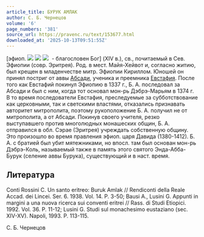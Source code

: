 ```yaml
---
article_title: БУРУК АМЛАК
author: C. Б. Чернецов
volume: '6'
page_numbers: '381'
source_url: https://pravenc.ru/text/153677.html
downloaded_at: '2025-10-13T09:51:55Z'
---
```


[эфиоп. ![](<https://pravenc.ru/char/26110/xcaxf1Nz /image.png>) ![](<https://pravenc.ru/char/26110/ xb5 /image.png>) ![](<https://pravenc.ru/char/26110/ xd1ICz/image.png>)  - благословен Бог] (XIV в.), св., почитаемый в Сев. Эфиопии (совр. Эритрея). Род. в мест. Майя-Хейвот и, согласно житию, был крещен в младенчестве митр. Эфиопии Кириллом. Юношей он принял постриг от аввы [Абсади](https://pravenc.ru/text/Абсади.html), ученика и преемника [Евстафия](https://pravenc.ru/text/ЕВСТАФИЙ.html). После того как Евстафий покинул Эфиопию в 1337 г., Б. А. последовал за Абсади и был с ним, когда тот основал мон-рь Дэбрэ-Марьям в 1374 г. В то время последователи Евстафия, преследуемые за субботствование как церковными, так и светскими властями, отказались признавать авторитет митрополита, поэтому рукоположение Б. А. получил не от митрополита, а от Абсади. Покинув своего учителя, резко выступавшего против многолюдных монашеских общин, Б. А. отправился в обл. Сэрае (Эритрея) учреждать собственную общину. Это произошло во время правления эфиоп. царя Давида (1380-1412). Б. А. с братией был убит мятежниками, но впосл. там был основан мон-рь Дэбрэ-Коль, называемый также в память этого святого Энда-Абба-Бурук (селение аввы Бурука), существующий и в наст. время.

## Литература

Conti Rossini C. Un santo eritreo: Buruk Amlak // Rendiconti della Reale Accad. dei Lincei. Ser. 6. 1938. Vol. 14. P. 3-50; Bausi A., Lusini G. Appunti in margini a una nuova ricerca sui conventi eritrei // Rass. di Studi Etiopici. 1992. Vol. 36. P. 11-12; Lusini G. Studi sul monachesimo eustaziano (sec. XIV-XV). Napoli, 1993. P. 113-115.

C. Б. Чернецов
